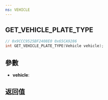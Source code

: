 ```yaml
---
ns: VEHICLE
---
```

## GET_VEHICLE_PLATE_TYPE

```c
// 0x9CCC9525BF2408E0 0x65CA9286
int GET_VEHICLE_PLATE_TYPE(Vehicle vehicle);
```


## 參數
* **vehicle**: 

## 返回值
